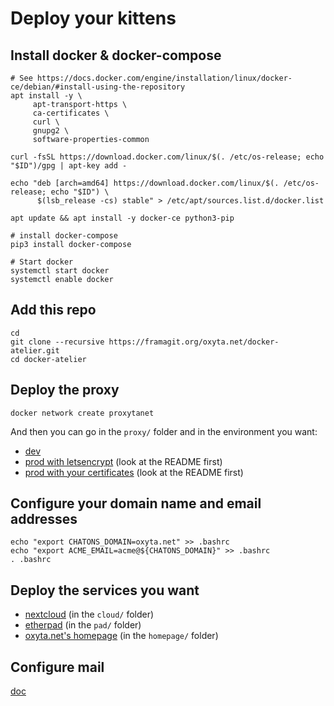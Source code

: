 # Deploy your kittens

## Install docker & docker-compose
```
# See https://docs.docker.com/engine/installation/linux/docker-ce/debian/#install-using-the-repository
apt install -y \
     apt-transport-https \
     ca-certificates \
     curl \
     gnupg2 \
     software-properties-common

curl -fsSL https://download.docker.com/linux/$(. /etc/os-release; echo "$ID")/gpg | apt-key add -

echo "deb [arch=amd64] https://download.docker.com/linux/$(. /etc/os-release; echo "$ID") \
      $(lsb_release -cs) stable" > /etc/apt/sources.list.d/docker.list

apt update && apt install -y docker-ce python3-pip

# install docker-compose
pip3 install docker-compose

# Start docker
systemctl start docker
systemctl enable docker
```

## Add this repo
```
cd
git clone --recursive https://framagit.org/oxyta.net/docker-atelier.git
cd docker-atelier
```

## Deploy the proxy
```
docker network create proxytanet
```

And then you can go in the `proxy/` folder and in the environment you want:
- [dev](https://framagit.org/nim65s/proxyta.net/tree/master/dev)
- [prod with letsencrypt](https://framagit.org/nim65s/proxyta.net/tree/master/prod-le/) (look at the README first)
- [prod with your certificates](https://framagit.org/nim65s/proxyta.net/tree/master/prod-ssl/) (look at the README first)

## Configure your domain name and email addresses

```
echo "export CHATONS_DOMAIN=oxyta.net" >> .bashrc
echo "export ACME_EMAIL=acme@${CHATONS_DOMAIN}" >> .bashrc
. .bashrc
```

## Deploy the services you want

- [nextcloud](cloud/) (in the `cloud/` folder)
- [etherpad](pad/) (in the `pad/` folder)
- [oxyta.net's homepage](homepage/) (in the `homepage/` folder)

## Configure mail

[doc](mail)
